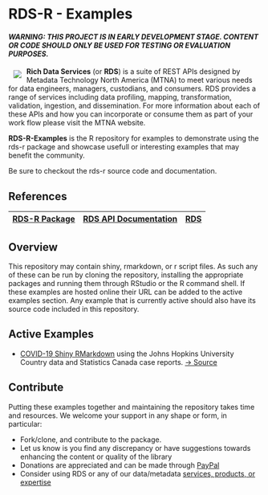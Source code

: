 # RDS-R - Examples
#### _WARNING: THIS PROJECT IS IN EARLY DEVELOPMENT STAGE. CONTENT OR CODE SHOULD ONLY BE USED FOR TESTING OR EVALUATION PURPOSES._

<a href="https://www2.richdataservices.com"><img src="https://www2.richdataservices.com/assets/logo.svg" align="left" target="_blank" hspace="10" vspace="6" style="max-width: 200px"></a>

**Rich Data Services** (or **RDS**) is a suite of REST APIs designed by Metadata Technology North America (MTNA) to meet various needs for data engineers, managers, custodians, and consumers. RDS provides a range of services including data profiling, mapping, transformation, validation, ingestion, and dissemination. For more information about each of these APIs and how you can incorporate or consume them as part of your work flow please visit the MTNA website.

**RDS-R-Examples** is the R repository for examples to demonstrate using the rds-r package and showcase usefull or interesting examples that may benefit the community.

Be sure to checkout the rds-r source code and documentation.

## References
[RDS-R Package](https://github.com/mtna/rds-r) | [RDS API Documentation](https://covid19.richdataservices.com/rds/swagger/) | [RDS](https://www.richdataservices.com/)
|---|---|---|

## Overview

This repository may contain shiny, rmarkdown, or r script files. As such any of these can be run by cloning the repository, installing the appropriate packages and running them through RStudio or the R command shell. If these examples are hosted online their URL can be added to the active examples section. Any example that is currently active should also have its source code included in this repository. 

## Active Examples

- [COVID-19 Shiny RMarkdown](https://covid19.richdataservices.com/rds-rshiny/covid-19/) using the Johns Hopkins University Country data and Statistics Canada case reports. [-> Source](https://github.com/mtna/rds-r-examples/examples/us/mtna/)

## Contribute

Putting these examples together and maintaining the repository takes time and resources. We welcome your support in any shape or form, in particular:

* Fork/clone, and contribute to the package.
* Let us know is you find any discrepancy or have suggestions towards enhancing the content or quality of the library
* Donations are appreciated and can be made through [PayPal](https://www.paypal.com/cgi-bin/webscr?cmd=_s-xclick&hosted_button_id=GKAYVJSBLN92E)
* Consider using RDS or any of our data/metadata [services, products, or expertise](http://www.mtna.us)
